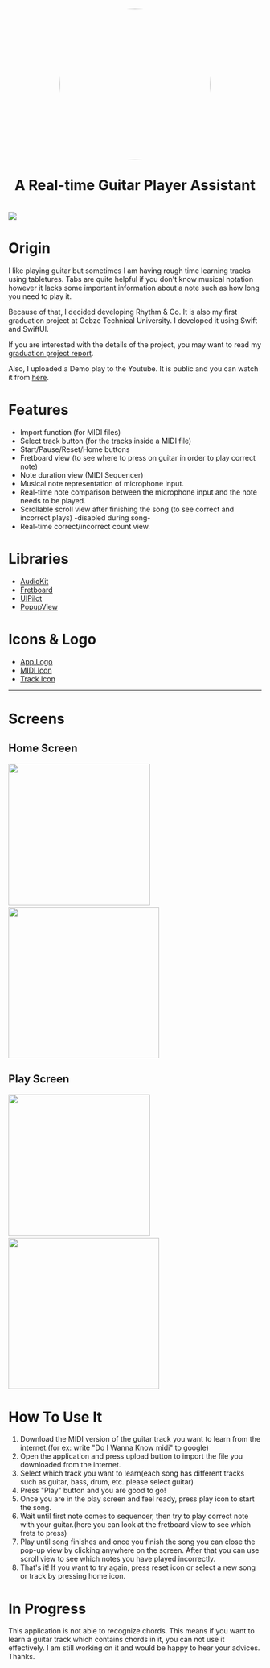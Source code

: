 <h1 align="center">
  <a href="Logo"><img src="Images/logo.jpeg" height="auto" width="300" style="border-radius:50%"></a>
  <br>
  <br>
  A Real-time Guitar Player Assistant
</h1>

<br>

<img src="Images/appGIF1.gif" /> 

<h1>Origin</h1>

I like playing guitar but sometimes I am having rough time learning tracks using tabletures. Tabs are quite helpful if you don't know musical notation however it lacks some important information about a note such as how long you need to play it. <br>

Because of that, I decided developing Rhythm & Co. It is also my first graduation project at Gebze Technical University. I developed it using Swift and SwiftUI. <br>

If you are interested with the details of the project, you may want to read my [graduation project report](https://github.com/tgknyhn/GTU/blob/main/Cse495/Graduation%20Project%20Report.pdf).

Also, I uploaded a Demo play to the Youtube. It is public and you can watch it from [here](https://youtu.be/t0z5uf2Mu-E). 

<h1>Features</h1>

* Import function (for MIDI files)
* Select track button (for the tracks inside a MIDI file)
* Start/Pause/Reset/Home buttons
* Fretboard view (to see where to press on guitar in order to play correct note)
* Note duration view (MIDI Sequencer)
* Musical note representation of microphone input.
* Real-time note comparison between the microphone input and the note needs to be played.
* Scrollable scroll view after finishing the song (to see correct and incorrect plays) -disabled during song-
* Real-time correct/incorrect count view.


<h1>Libraries</h1>

* [AudioKit](https://github.com/AudioKit/AudioKit)
* [Fretboard](https://github.com/itsmeichigo/Fretboard)
* [UIPilot](https://github.com/canopas/UIPilot)
* [PopupView](https://github.com/exyte/PopupView)

<h1>Icons & Logo</h1>

* [App Logo](https://www.adobe.com/express/create/logo/random)
* [MIDI Icon](https://www.flaticon.com/free-icon/mid_5105415)
* [Track Icon](https://www.flaticon.com/free-icon/music-album_1012931)

---
<h1>Screens</h1>

<h2> Home Screen </h2>

<img src="Images/appScreenshot_home.png" width="282"/> &nbsp;&nbsp;&nbsp;&nbsp;&nbsp;&nbsp; 
<img src="Images/appGIF_home.gif" width="300"/>

<h2> Play Screen </h2>

<img src="Images/appScreenshot_play.png" width="282"/> &nbsp;&nbsp;&nbsp;&nbsp;&nbsp;&nbsp; 
<img src="Images/appGIF_play.gif" width="300"/>

<h1>How To Use It</h1>

1. Download the MIDI version of the guitar track you want to learn from the internet.(for ex: write "Do I Wanna Know midi" to google)
2. Open the application and press upload button to import the file you downloaded from the internet.
3. Select which track you want to learn(each song has different tracks such as guitar, bass, drum, etc. please select guitar)
4. Press "Play" button and you are good to go!
5. Once you are in the play screen and feel ready, press play icon to start the song.
6. Wait until first note comes to sequencer, then try to play correct note with your guitar.(here you can look at the fretboard view to see which frets to press)
7. Play until song finishes and once you finish the song you can close the pop-up view by clicking anywhere on the screen. After that you can use scroll view to see which notes you have played incorrectly.
8. That's it! If you want to try again, press reset icon or select a new song or track by pressing home icon.

<h1>In Progress</h1>
This application is not able to recognize chords. This means if you want to learn a guitar track which contains chords in it, you can not use it effectively. I am still working on it and would be happy to hear your advices. Thanks.
